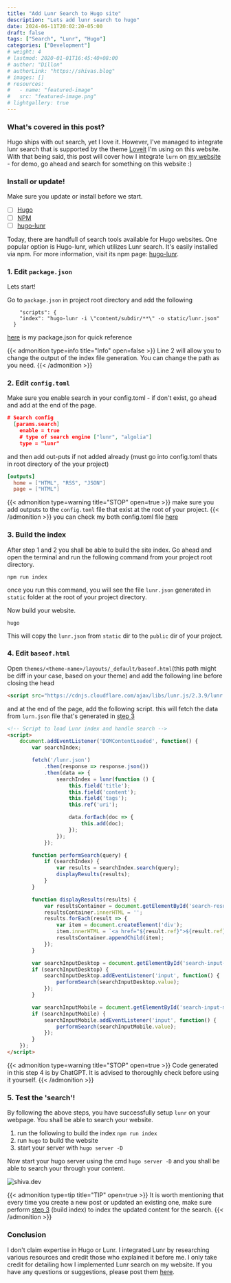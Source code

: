 ```yaml
---
title: "Add Lunr Search to Hugo site"
description: "Lets add lunr search to hugo"
date: 2024-06-11T20:02:20-05:00
draft: false
tags: ["Search", "Lunr", "Hugo"]
categories: ["Development"]
# weight: 4
# lastmod: 2020-01-01T16:45:40+08:00
# author: "Dillon"
# authorLink: "https://shivas.blog"
# images: []
# resources:
#   - name: "featured-image"
#   src: "featured-image.png"
# lightgallery: true
---
```


### What's covered in this post?
Hugo ships with out search, yet I love it. However, I've managed to integrate lunr search that is supported by the theme [Loveit](https://hugoloveit.com/) I'm using on this website. With that being said, this post will cover how I integrate `lurn` on [my website](https://shiva.dev/) - for demo, go ahead and search for something on this website :)

### Install or update!
Make sure you update or install before we start.

- [ ] [Hugo](https://gohugo.io/installation/)
- [ ] [NPM](https://docs.npmjs.com/downloading-and-installing-node-js-and-npm)
- [ ] [hugo-lunr](https://www.npmjs.com/package/hugo-lunr)

Today, there are handfull of search tools available for Hugo websites. One popular option is Hugo-lunr, which utilizes Lunr search. It's easily installed via npm. For more information, visit its npm page: [hugo-lunr](https://www.npmjs.com/package/hugo-lunr).

### 1. Edit `package.json`
Lets start!

Go to `package.json` in project root directory and add the following
``` 
	"scripts": {
    "index": "hugo-lunr -i \"content/subdir/**\" -o static/lunr.json"
  }
```
[here](https://github.com/SHlVA/shlva.github.io/blob/main/package.json) is my package.json for quick reference 

{{< admonition type=info title="Info" open=false >}}
Line 2 will allow you to change the output of the index file generation. You can change the path as you need.
{{< /admonition >}}
### 2. Edit `config.toml`
Make sure you enable search in your config.toml - if don't exist, go ahead and add at the end of the page.
```json
# Search config
  [params.search]
    enable = true
    # type of search engine ["lunr", "algolia"]
    type = "lunr"
```

and then add out-puts if not added already (must go into config.toml thats in root directory of the your project)
```toml
[outputs]
  home = ["HTML", "RSS", "JSON"]
  page = ["HTML"]
```
{{< admonition type=warning title="STOP" open=true >}}
make sure you add outputs to the `config.toml` file that exist at the root of your project.
{{< /admonition >}}
you can check my both config.toml file [here](https://github.com/SHlVA/shlva.github.io/tree/main)

### 3. Build the index
After step 1 and 2 you shall be able to build the site index. Go ahead and open the terminal and run the following command from your project root directory.

```
npm run index 
```

once you run this command, you will see the file `lunr.json` generated in `static` folder at the root of your project directory.

Now build your website. 
```
hugo
```
This will copy the `lunr.json` from `static` dir to the `public` dir of your project.

### 4. Edit `baseof.html`
Open `themes/<theme-name>/layouts/_default/baseof.html`(this path might be diff in your case, based on your theme) and add the following line before closing the head
```html
<script src="https://cdnjs.cloudflare.com/ajax/libs/lunr.js/2.3.9/lunr.min.js"></script>
```


and at the end of the page, add the following script. this will fetch the data from `lurn.json` file that's generated in [step 3](#3-build-the-index)

```html
<!-- Script to load Lunr index and handle search -->
<script>
    document.addEventListener('DOMContentLoaded', function() {
        var searchIndex;

        fetch('/lunr.json')
            .then(response => response.json())
            .then(data => {
                searchIndex = lunr(function () {
                    this.field('title');
                    this.field('content');
                    this.field('tags');
                    this.ref('uri');

                    data.forEach(doc => {
                        this.add(doc);
                    });
                });
            });

        function performSearch(query) {
            if (searchIndex) {
                var results = searchIndex.search(query);
                displayResults(results);
            }
        }

        function displayResults(results) {
            var resultsContainer = document.getElementById('search-results');
            resultsContainer.innerHTML = '';
            results.forEach(result => {
                var item = document.createElement('div');
                item.innerHTML = `<a href="${result.ref}">${result.ref}</a>`;
                resultsContainer.appendChild(item);
            });
        }

        var searchInputDesktop = document.getElementById('search-input-desktop');
        if (searchInputDesktop) {
            searchInputDesktop.addEventListener('input', function() {
                performSearch(searchInputDesktop.value);
            });
        }

        var searchInputMobile = document.getElementById('search-input-mobile');
        if (searchInputMobile) {
            searchInputMobile.addEventListener('input', function() {
                performSearch(searchInputMobile.value);
            });
        }
    });
</script>
```
{{< admonition type=warning title="STOP" open=true >}}
Code generated in this step 4 is by ChatGPT. It is advised to thoroughly check before using it yourself.
{{< /admonition >}}
### 5. Test the 'search'!
By following the above steps, you have successfully setup `lunr` on your webpage. You shall be able to search your website.
1. run the following to build the index `npm run index`
2. run `hugo` to build the website
3. start your server with `hugo server -D`

Now start your hugo server using the cmd `hugo server -D` and you shall be able to search your through your content. 

![shiva.dev](https://i.pinimg.com/736x/90/71/7f/90717fc83380e01fbc6124973aa84217.jpg)

{{< admonition type=tip title="TIP" open=true >}}
It is worth mentioning that every time you create a new post or updated an existing one, make sure perform [step 3](#3-build-the-index) (build index) to index the updated content for the search. 
{{< /admonition >}}

### Conclusion
I don't claim expertise in Hugo or Lunr. I integrated Lunr by researching various resources and credit those who explained it before me. I only take credit for detailing how I implemented Lunr search on my website. If you have any questions or suggestions, please post them [here](https://github.com/SHlVA/shlva.github.io/discussions/new/choose).
